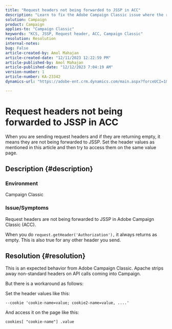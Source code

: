 ```yaml
---
title: "Request headers not being forwarded to JSSP in ACC"
description: "Learn to fix the Adobe Campaign Classic issue where the request header is not being forwarded to JSSP."
solution: Campaign
product: Campaign
applies-to: "Campaign Classic"
keywords: "KCS, JSSP, Request header, ACC, Campaign Classic"
resolution: Resolution
internal-notes: 
bug: False
article-created-by: Amol Mahajan
article-created-date: "12/11/2023 12:22:59 PM"
article-published-by: Amol Mahajan
article-published-date: "12/12/2023 7:04:19 AM"
version-number: 1
article-number: KA-23342
dynamics-url: "https://adobe-ent.crm.dynamics.com/main.aspx?forceUCI=1&pagetype=entityrecord&etn=knowledgearticle&id=f538ddff-1f98-ee11-be37-6045bd006239"

---
```

# Request headers not being forwarded to JSSP in ACC


When you are sending request headers and if they are returning empty, it means they are not being forwarded to JSSP. Set the header values as mentioned in this article and then try to access them on the same value page.

## Description {#description}


### Environment

Campaign Classic



### Issue/Symptoms

Request headers are not being forwarded to JSSP in Adobe Campaign Classic (ACC).

When you do `request.getHeader('Authorization'),` it always returns as empty. This is also true for any other header you send.


## Resolution {#resolution}


This is an expected behavior from Adobe Campaign Classic. Apache strips away non-standard headers on API calls coming into Campaign.

But there is a workaround as follows:

Set the header values like this:

`--cookie 'cookie-name=value; cookie2-name=value, ....'`

And access it on the page like this:

`cookies[ "cookie-name"] .value`
